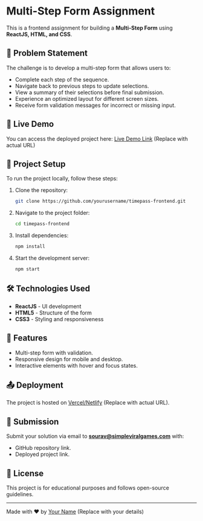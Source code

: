 # Multi-Step Form Assignment

This is a frontend assignment for building a **Multi-Step Form** using **ReactJS, HTML, and CSS**.

## 📜 Problem Statement

The challenge is to develop a multi-step form that allows users to:

- Complete each step of the sequence.
- Navigate back to previous steps to update selections.
- View a summary of their selections before final submission.
- Experience an optimized layout for different screen sizes.
- Receive form validation messages for incorrect or missing input.

## 🚀 Live Demo

You can access the deployed project here: [Live Demo Link](#) (Replace with actual URL)

## 📂 Project Setup

To run the project locally, follow these steps:

1. Clone the repository:
   ```sh
   git clone https://github.com/yourusername/timepass-frontend.git
   ```
2. Navigate to the project folder:
   ```sh
   cd timepass-frontend
   ```
3. Install dependencies:
   ```sh
   npm install
   ```
4. Start the development server:
   ```sh
   npm start
   ```

## 🛠️ Technologies Used

- **ReactJS** - UI development
- **HTML5** - Structure of the form
- **CSS3** - Styling and responsiveness

## 📜 Features

- Multi-step form with validation.
- Responsive design for mobile and desktop.
- Interactive elements with hover and focus states.

## 📤 Deployment

The project is hosted on [Vercel/Netlify](#) (Replace with actual URL).

## 📄 Submission

Submit your solution via email to **sourav@simpleviralgames.com** with:

- GitHub repository link.
- Deployed project link.

## 📝 License

This project is for educational purposes and follows open-source guidelines.

---

Made with ❤️ by [Your Name](#) (Replace with your details)
